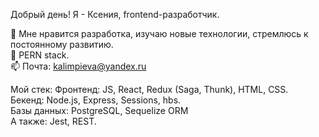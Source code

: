 Добрый день! Я - Ксения, frontend-разработчик.

👀 Мне нравится разработка, изучаю новые технологии, стремлюсь к постоянному развитию.<br>
👾 PERN stack.<br>
📫 Почта: kalimpieva@yandex.ru


Мой стек:
Фронтенд: JS, React, Redux (Saga, Thunk), HTML, CSS.<br>
Бекенд: Node.js, Express, Sessions, hbs.<br>
Базы данных: PostgreSQL, Sequelize ORM<br>
A также: Jest, REST.
